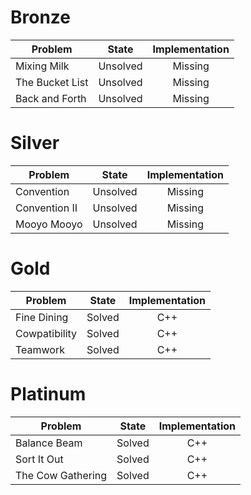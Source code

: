 # Bronze
| Problem        | State           | Implementation  |
| ------------- |:---------------:| :--------------:|
| Mixing Milk | Unsolved          | Missing            |
| The Bucket List     | Unsolved          | Missing            |
| Back and Forth | Unsolved          | Missing            |
# Silver
| Problem        | State           | Implementation  |
| ------------- |:---------------:| :--------------:|
| Convention | Unsolved          | Missing            |
| Convention II    | Unsolved          | Missing            |
| Mooyo Mooyo | Unsolved          | Missing            |
# Gold
| Problem        | State           | Implementation  |
| ------------- |:---------------:| :--------------:|
| Fine Dining | Solved          | C++            |
| Cowpatibility     | Solved          | C++            |
| Teamwork | Solved          | C++            |
# Platinum
| Problem        | State           | Implementation  |
| ------------- |:---------------:| :--------------:|
| Balance Beam | Solved          | C++            |
| Sort It Out     | Solved          | C++            |
| The Cow Gathering | Solved          | C++            |
